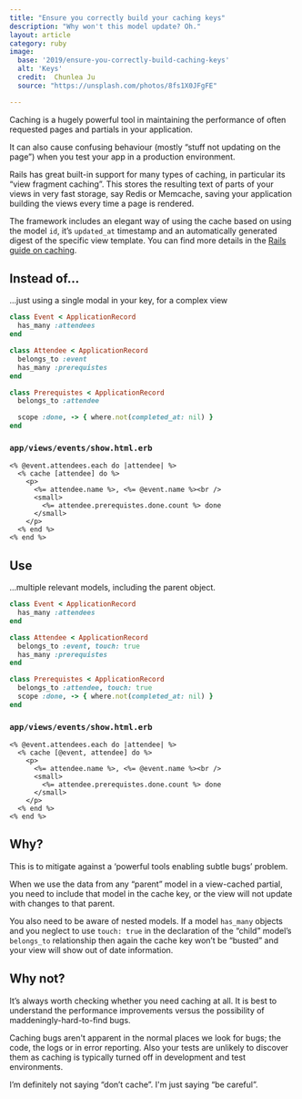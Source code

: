 ```yaml
---
title: "Ensure you correctly build your caching keys"
description: "Why won't this model update? Oh."
layout: article
category: ruby
image:
  base: '2019/ensure-you-correctly-build-caching-keys'
  alt: 'Keys'
  credit:  Chunlea Ju
  source: "https://unsplash.com/photos/8fs1X0JFgFE"

---
```


Caching is a hugely powerful tool in maintaining the performance of often requested pages and partials in your application.

It can also cause confusing behaviour (mostly “stuff not updating on the page”) when you test your app in a production environment.

Rails has great built-in support for many types of caching, in particular its “view fragment caching”. This stores the resulting text of parts of your views in very fast storage, say Redis or Memcache, saving your application building the views every time a page is rendered.

The framework includes an elegant way of using the cache based on using the model `id`, it’s `updated_at` timestamp and an automatically generated digest of the specific view template. You can find more details in the [Rails guide on caching](https://guides.rubyonrails.org/caching_with_rails.html#fragment-caching).


## Instead of...

...just using a single modal in your key, for a complex view

```ruby
class Event < ApplicationRecord
  has_many :attendees
end

class Attendee < ApplicationRecord
  belongs_to :event
  has_many :prerequistes
end

class Prerequistes < ApplicationRecord
  belongs_to :attendee

  scope :done, -> { where.not(completed_at: nil) }
end
```


### `app/views/events/show.html.erb`

```erb
<% @event.attendees.each do |attendee| %>
  <% cache [attendee] do %>
    <p>
      <%= attendee.name %>, <%= @event.name %><br />
      <small>
        <%= attendee.prerequistes.done.count %> done
      </small>
    </p>
  <% end %>
<% end %>
```


## Use

...multiple relevant models, including the parent object.

```ruby
class Event < ApplicationRecord
  has_many :attendees
end

class Attendee < ApplicationRecord
  belongs_to :event, touch: true
  has_many :prerequistes
end

class Prerequistes < ApplicationRecord
  belongs_to :attendee, touch: true
  scope :done, -> { where.not(completed_at: nil) }
end
```

### `app/views/events/show.html.erb`

```erb
<% @event.attendees.each do |attendee| %>
  <% cache [@event, attendee] do %>
    <p>
      <%= attendee.name %>, <%= @event.name %><br />
      <small>
        <%= attendee.prerequistes.done.count %> done
      </small>
    </p>
  <% end %>
<% end %>
```


## Why?

This is to mitigate against a ‘powerful tools enabling subtle bugs’ problem.

When we use the data from any “parent” model in a view-cached partial, you need to include that model in the cache key, or the view will not update with changes to that parent.

You also need to be aware of nested models. If a model `has_many` objects and you neglect to use `touch: true` in the declaration of the “child” model’s `belongs_to` relationship then again the cache key won’t be “busted” and your view will show out of date information.


## Why not?

It’s always worth checking whether you need caching at all. It is best to understand the performance improvements versus the possibility of maddeningly-hard-to-find bugs.

Caching bugs aren't apparent in the normal places we look for bugs; the code, the logs or in error reporting. Also your tests are unlikely to discover them as caching is typically turned off in development and test environments.

I’m definitely not saying “don’t cache”. I'm just saying “be careful”.
